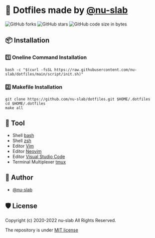 # :wrench: Dotfiles made by [@nu-slab](https://github.com/nu-slab)

![GitHub forks](https://img.shields.io/github/forks/k5-mot/dotfiles)
![GitHub stars](https://img.shields.io/github/stars/k5-mot/dotfiles)
![GitHub code size in bytes](https://img.shields.io/github/languages/code-size/k5-mot/dotfiles)


## :package: Installation

### :one: Oneline Command Installation

```shell
bash -c "$(curl -fsSL https://raw.githubusercontent.com/nu-slab/dotfiles/main/script/init.sh)"
```

### :two: Makefile Installation

```shell
git clone https://github.com/nu-slab/dotfiles.git $HOME/.dotfiles
cd $HOME/.dotfiles
make all
```

## :toolbox: Tool

- Shell  [bash](https://www.gnu.org/software/bash/)
- Shell  [zsh](https://zsh.sourceforge.io/)
- Editor [Vim](https://github.com/vim/vim)
- Editor [Neovim](https://github.com/neovim/neovim)
- Editor [Visual Studio Code](https://code.visualstudio.com/)
- Terminal Multiplexer [tmux](https://github.com/tmux/tmux)

## :busts_in_silhouette: Author

- [@nu-slab](https://github.com/nu-slab)

## :shield: License

Copyright (c) 2020-2022 nu-slab All Rights Reserved.

The repository is under [MIT license](https://en.wikipedia.org/wiki/MIT_License)

